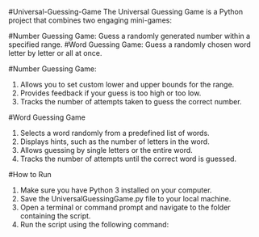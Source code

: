 #Universal-Guessing-Game
The Universal Guessing Game is a Python project that combines two engaging mini-games:

#Number Guessing Game: 
Guess a randomly generated number within a specified range.
#Word Guessing Game: 
Guess a randomly chosen word letter by letter or all at once.

#Number Guessing Game:
1. Allows you to set custom lower and upper bounds for the range.
2. Provides feedback if your guess is too high or too low.
3. Tracks the number of attempts taken to guess the correct number.

#Word Guessing Game
1. Selects a word randomly from a predefined list of words.
2. Displays hints, such as the number of letters in the word.
3. Allows guessing by single letters or the entire word.
4. Tracks the number of attempts until the correct word is guessed.

#How to Run
1. Make sure you have Python 3 installed on your computer.
2. Save the UniversalGuessingGame.py file to your local machine.
3. Open a terminal or command prompt and navigate to the folder containing the script.
4. Run the script using the following command:
